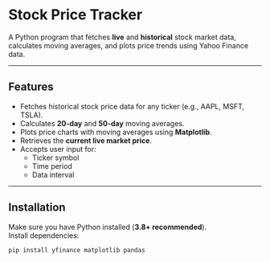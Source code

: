 # Stock Price Tracker

A Python program that fetches **live** and **historical** stock market data, calculates moving averages, and plots price trends using Yahoo Finance data.

---

## Features
- Fetches historical stock price data for any ticker (e.g., AAPL, MSFT, TSLA).
- Calculates **20-day** and **50-day** moving averages.
- Plots price charts with moving averages using **Matplotlib**.
- Retrieves the **current live market price**.
- Accepts user input for:
  - Ticker symbol
  - Time period
  - Data interval

---

## Installation
Make sure you have Python installed (**3.8+ recommended**).  
Install dependencies:
```bash
pip install yfinance matplotlib pandas
